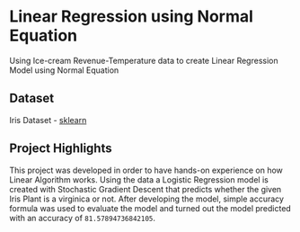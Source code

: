 # Linear Regression using Normal Equation
Using Ice-cream Revenue-Temperature data to create Linear Regression Model using Normal Equation

## Dataset
Iris Dataset - [sklearn](https://scikit-learn.org/stable/auto_examples/datasets/plot_iris_dataset.html)

## Project Highlights
This project was developed in order to have hands-on experience on how Linear Algorithm works. Using the data a Logistic Regression model is created with Stochastic Gradient Descent that predicts whether the given Iris Plant is a virginica or not. After developing the model, simple accuracy formula was used to evaluate the model and turned out the model predicted with an accuracy of `81.57894736842105`. 
